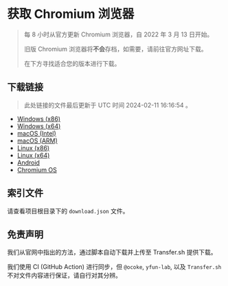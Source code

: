 # 获取 Chromium 浏览器

> 每 8 小时从官方更新 Chromium 浏览器，自 2022 年 3 月 13 日开始。
> 
> 旧版 Chromium 浏览器将**不会**存档，如需要，请前往官方网址下载。
>
> 在下方寻找适合您的版本进行下载。

## 下载链接

> 此处链接的文件最后更新于 UTC 时间 2024-02-11 16:16:54
。

- [Windows (x86)](https://transfer.sh/HYszwPrTWi/Win.zip)
- [Windows (x64)](https://transfer.sh/sSUjuHoTMv/Win_x64.zip)
- [macOS (Intel)](https://transfer.sh/YFc446joNW/Mac.zip)
- [macOS (ARM)](https://transfer.sh/PdF1LthqRD/Mac_Arm.zip)
- [Linux (x86)](https://transfer.sh/YabDdyGuW5/Linux.zip)
- [Linux (x64)](https://transfer.sh/rGrjCjGaKY/Linux_x64.zip)
- [Android](https://transfer.sh/SJ3KeDFbpx/Android.zip)
- [Chromium OS](https://transfer.sh/Qq6bEjO21L/Linux_ChromiumOS_Full.zip)

## 索引文件

请查看项目根目录下的 `download.json` 文件。

## 免责声明

我们从官网中指出的方法，通过脚本自动下载并上传至 Transfer.sh 提供下载。

我们使用 CI (GitHub Action) 进行同步，但 `@ocoke`, `yfun-lab`, 以及 `Transfer.sh` 不对文件内容进行保证，请自行对其分辨。
